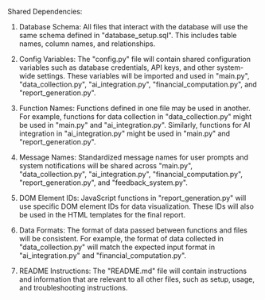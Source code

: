 Shared Dependencies:

1. Database Schema: All files that interact with the database will use the same schema defined in "database_setup.sql". This includes table names, column names, and relationships.

2. Config Variables: The "config.py" file will contain shared configuration variables such as database credentials, API keys, and other system-wide settings. These variables will be imported and used in "main.py", "data_collection.py", "ai_integration.py", "financial_computation.py", and "report_generation.py".

3. Function Names: Functions defined in one file may be used in another. For example, functions for data collection in "data_collection.py" might be used in "main.py" and "ai_integration.py". Similarly, functions for AI integration in "ai_integration.py" might be used in "main.py" and "report_generation.py".

4. Message Names: Standardized message names for user prompts and system notifications will be shared across "main.py", "data_collection.py", "ai_integration.py", "financial_computation.py", "report_generation.py", and "feedback_system.py".

5. DOM Element IDs: JavaScript functions in "report_generation.py" will use specific DOM element IDs for data visualization. These IDs will also be used in the HTML templates for the final report.

6. Data Formats: The format of data passed between functions and files will be consistent. For example, the format of data collected in "data_collection.py" will match the expected input format in "ai_integration.py" and "financial_computation.py".

7. README Instructions: The "README.md" file will contain instructions and information that are relevant to all other files, such as setup, usage, and troubleshooting instructions.